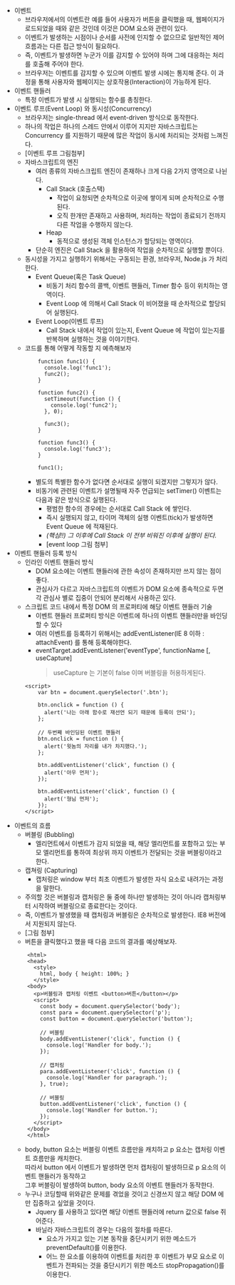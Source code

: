* 이벤트
    * 브라우저에서의 이벤트란 예를 들어 사용자가 버튼을 클릭했을 때, 웹페이지가 로드되었을 때와 같은 것인데 이것은 DOM 요소와 관련이 있다.
    * 이벤트가 발생하는 시점이나 순서를 사전에 인지할 수 없으므로 일반적인 제어 흐름과는 다른 접근 방식이 필요하다. 
    * 즉, 이벤트가 발생하면 누군가 이를 감지할 수 있어야 하며 그에 대응하는 처리를 호출해 주어야 한다.
    * 브라우저는 이벤트를 감지할 수 있으며 이벤트 발생 시에는 통지해 준다. 이 과정을 통해 사용자와 웹페이지는 상호작용(Interaction)이 가능하게 된다.
* 이벤트 핸들러
    * 특정 이벤트가 발생 시 실행되는 함수를 총칭한다.
* 이벤트 루프(Event Loop) 와 동시성(Concurrency)
    * 브라우저는 single-thread 에서 event-driven 방식으로 동작한다.
    * 하나의 작업은 하나의 스레드 안에서 이루어 지지만 자바스크립트는 Concurrency 를 지원하기 때문에 많은 작업이 동시에 처리되는 것처럼 느껴진다.
    * [이벤트 루프 그림첨부]
    * 자바스크립트의 엔진
        * 여러 종류의 자바스크립트 엔진이 존재하나 크게 다음 2가지 영역으로 나뉜다.
            * Call Stack (호출스택)
                * 작업이 요청되면 순차적으로 이곳에 쌓이게 되며 순차적으로 수행된다.
                * 오직 한개만 존재하고 사용하며, 처리하는 작업이 종료되기 전까지 다른 작업을 수행하지 않는다.
            * Heap
                * 동적으로 생성된 객체 인스턴스가 할당되는 영역이다.
        * 단순히 엔진은 Call Stack 을 활용하여 작업을 순차적으로 실행할 뿐이다.
    * 동시성을 가지고 실행하기 위해서는 구동되는 환경, 브라우저, Node.js 가 처리한다.
        * Event Queue(혹은 Task Queue)
            * 비동기 처리 함수의 콜백, 이벤트 핸들러, Timer 함수 등이 위치하는 영역이다.
            * Event Loop 에 의해서 Call Stack 이 비어졌을 때 순차적으로 할당되어 실행된다.
        * Event Loop(이벤트 루프)
            * Call Stack 내에서 작업이 있는지, Event Queue 에 작업이 있는지를 반복하며 실행하는 것을 이야기한다.             
    * 코드를 통해 어떻게 작동할 지 예측해보자
        ```
            function func1() {
              console.log('func1');
              func2();
            }
            
            function func2() {
              setTimeout(function () {
                console.log('func2');
              }, 0);
            
              func3();
            }
            
            function func3() {
              console.log('func3');
            }
            
            func1();
        ```
        * 별도의 특별한 함수가 없다면 순서대로 실행이 되겠지만 그렇지가 않다.
        * 비동기에 관련된 이벤트가 설명될때 자주 언급되는 setTimer() 이벤트는 다음과 같은 방식으로 실행된다.
            * 평범한 함수의 경우에는 순서대로 Call Stack 에 쌓인다.
            * 즉시 실행되지 않고, 타이머 객체의 실행 이벤트(tick)가 발생하면 Event Queue 에 적재된다.
            * *(핵심!!) 그 이후에 Call Stack 이 전부 비워진 이후에 실행이 된다.*
            * [event loop 그림 첨부]
* 이벤트 핸들러 등록 방식
    * 인라인 이벤트 핸들러 방식 
        * DOM 요소에는 이벤트 핸들러에 관한 속성이 존재하지만 쓰지 않는 점이 좋다.
        * 관심사가 다르고 자바스크립트의 이벤트가 DOM 요소에 종속적으로 두면 각 관심사 별로 집중이 안되어 분리해서 사용하곤 있다.
    * 스크립트 코드 내에서 특정 DOM 의 프로퍼티에 해당 이벤트 핸들러 기술
        * 이벤트 핸들러 프로퍼티 방식은 이벤트에 하나의 이벤트 핸들러만을 바인딩할 수 있다
        * 여러 이벤트를 등록하기 위해서는 addEventListener(IE 8 이하 : attachEvent) 를 통해 등록해야한다.
        * eventTarget.addEventListener('eventType', functionName [, useCapture]
            > useCapture 는 기본이 false 이며 버블링을 허용하게된다. 
        ```
        <script>
            var btn = document.querySelector('.btn');        
            
            btn.onclick = function () {
              alert('나는 아래 함수로 재선언 되기 때문에 등록이 안되');
            };
        
            // 두번째 바인딩된 이벤트 핸들러
            btn.onclick = function () {
              alert('윗놈의 자리를 내가 차지했다.');
            };
        
            btn.addEventListener('click', function () {
              alert('아우 먼저');
            });
                    
            btn.addEventListener('click', function () {
              alert('형님 먼저');
            });
        </script>        
        ```
* 이벤트의 흐름        
    * 버블링 (Bubbling)
        * 엘리먼트에서 이벤트가 감지 되었을 때, 해당 엘리먼트를 포함하고 있는 부모 엘리먼트를 통하여 최상위 까지 이벤트가 전달되는 것을 버블링이라고 한다.
    * 캡쳐링 (Capturing)
        * 캡처링은 window 부터 최초 이벤트가 발생한 자식 요소로 내려가는 과정을 말한다.
    * 주의할 것은 버블링과 캡처링은 둘 중에 하나만 발생하는 것이 아니라 캡처링부터 시작하여 버블링으로 종료한다는 것이다. 
    * 즉, 이벤트가 발생했을 때 캡처링과 버블링은 순차적으로 발생한다. IE8 버전에서 지원되지 않는다.
    * [그림 첨부]
    * 버튼을 클릭했다고 했을 때 다음 코드의 결과를 예상해보자.
    ```
        <html>
        <head>
          <style>
            html, body { height: 100%; }
          </style>
        <body>
          <p>버블링과 캡처링 이벤트 <button>버튼</button></p>
          <script>
            const body = document.querySelector('body');
            const para = document.querySelector('p');
            const button = document.querySelector('button');

            // 버블링
            body.addEventListener('click', function () {
              console.log('Handler for body.');
            });

            // 캡처링
            para.addEventListener('click', function () {
              console.log('Handler for paragraph.');
            }, true);

            // 버블링
            button.addEventListener('click', function () {
              console.log('Handler for button.');
            });
          </script>
        </body>
        </html>    
    ```
    * body, button 요소는 버블링 이벤트 흐름만을 캐치하고 p 요소는 캡처링 이벤트 흐름만을 캐치한다.   
    따라서 button 에서 이벤트가 발생하면 먼저 캡처링이 발생하므로 p 요소의 이벤트 핸들러가 동작하고   
    그후 버블링이 발생하여 button, body 요소의 이벤트 핸들러가 동작한다.
    * 누구나 코딩할때 위와같은 문제를 겪었을 것이고 신경쓰지 않고 해당 DOM 에만 집중하고 싶었을 것이다.
        * Jquery 를 사용하고 있다면 해당 이벤트 핸들러에 return 값으로 false  쥐어준다.
        * 바닐라 자바스크립트의 경우는 다음의 절차를 따른다.
            * 요소가 가지고 있는 기본 동작을 중단시키기 위한 메소드가 preventDefault()를 이용한다.
            * 어느 한 요소를 이용하여 이벤트를 처리한 후 이벤트가 부모 요소로 이벤트가 전파되는 것을 중단시키기 위한 메소드 stopPropagation()를 이용한다.
     
    
                        